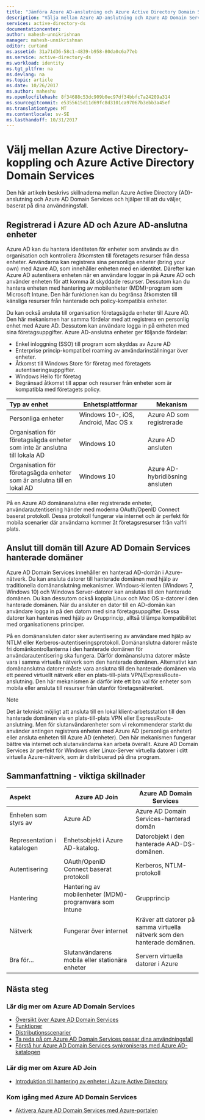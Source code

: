```yaml
---
title: "Jämföra Azure AD-anslutning och Azure Active Directory Domain Services | Microsoft Docs"
description: "Välja mellan Azure AD-anslutning och Azure AD Domain Services"
services: active-directory-ds
documentationcenter: 
author: mahesh-unnikrishnan
manager: mahesh-unnikrishnan
editor: curtand
ms.assetid: 31a71d36-58c1-4839-b958-80da0c6a77eb
ms.service: active-directory-ds
ms.workload: identity
ms.tgt_pltfrm: na
ms.devlang: na
ms.topic: article
ms.date: 10/26/2017
ms.author: maheshu
ms.openlocfilehash: 8f34688c53dc909b0ec97df34bbfc7a24209a314
ms.sourcegitcommit: e5355615d11d69fc8d3101ca97067b3ebb3a45ef
ms.translationtype: MT
ms.contentlocale: sv-SE
ms.lasthandoff: 10/31/2017
---
```

# <a name="choose-between-azure-active-directory-join-and-azure-active-directory-domain-services"></a>Välj mellan Azure Active Directory-koppling och Azure Active Directory Domain Services
Den här artikeln beskrivs skillnaderna mellan Azure Active Directory (AD)-anslutning och Azure AD Domain Services och hjälper till att du väljer, baserat på dina användningsfall.

## <a name="azure-ad-registered-and-azure-ad-joined-devices"></a>Registrerad i Azure AD och Azure AD-anslutna enheter
Azure AD kan du hantera identiteten för enheter som används av din organisation och kontrollera åtkomsten till företagets resurser från dessa enheter. Användarna kan registrera sina personliga enheter (bring your own) med Azure AD, som innehåller enheten med en identitet. Därefter kan Azure AD autentisera enheten när en användare loggar in på Azure AD och använder enheten för att komma åt skyddade resurser. Dessutom kan du hantera enheten med hantering av mobilenheter (MDM)-program som Microsoft Intune. Den här funktionen kan du begränsa åtkomsten till känsliga resurser från hanterade och policy-kompatibla enheter.

Du kan också ansluta till organisation företagsägda enheter till Azure AD. Den här mekanismen har samma fördelar med att registrera en personlig enhet med Azure AD. Dessutom kan användare logga in på enheten med sina företagsuppgifter. Azure AD-anslutna enheter ger följande fördelar:
* Enkel inloggning (SSO) till program som skyddas av Azure AD
* Enterprise princip-kompatibel roaming av användarinställningar över enheter.
* Åtkomst till Windows Store för företag med företagets autentiseringsuppgifter.
* Windows Hello för företag
* Begränsad åtkomst till appar och resurser från enheter som är kompatibla med företagets policy.

| **Typ av enhet** | **Enhetsplattformar** | **Mekanism** |
|:---| --- | --- |
| Personliga enheter | Windows 10-, iOS, Android, Mac OS x | Azure AD som registrerade |
| Organisation för företagsägda enheter som inte är anslutna till lokala AD | Windows 10 | Azure AD ansluten |
| Organisation för företagsägda enheter som är anslutna till en lokal AD | Windows 10 | Azure AD-hybridlösning ansluten |

På en Azure AD domänanslutna eller registrerade enheter, användarautentisering händer med moderna OAuth/OpenID Connect baserat protokoll. Dessa protokoll fungerar via internet och är perfekt för mobila scenarier där användarna kommer åt företagsresurser från valfri plats.


## <a name="domain-join-to-azure-ad-domain-services-managed-domains"></a>Anslut till domän till Azure AD Domain Services hanterade domäner
Azure AD Domain Services innehåller en hanterad AD-domän i Azure-nätverk. Du kan ansluta datorer till hanterade domänen med hjälp av traditionella domänanslutning mekanismer. Windows-klienten (Windows 7, Windows 10) och Windows Server-datorer kan anslutas till den hanterade domänen. Du kan dessutom också koppla Linux och Mac OS x-datorer i den hanterade domänen. När du ansluter en dator till en AD-domän kan användare logga in på den datorn med sina företagsuppgifter. Dessa datorer kan hanteras med hjälp av Grupprincip, alltså tillämpa kompatibilitet med organisationens principer.

På en domänansluten dator sker autentisering av användare med hjälp av NTLM eller Kerberos-autentiseringsprotokoll. Domänanslutna datorer måste fri domänkontrollanterna i den hanterade domänen för användarautentisering ska fungera. Därför domänanslutna datorer måste vara i samma virtuella nätverk som den hanterade domänen. Alternativt kan domänanslutna datorer måste vara anslutna till den hanterade domänen via ett peered virtuellt nätverk eller en plats-till-plats VPN/ExpressRoute-anslutning. Den här mekanismen är därför inte ett bra val för enheter som mobila eller ansluta till resurser från utanför företagsnätverket.

> [!NOTE]
> Det är tekniskt möjligt att ansluta till en lokal klient-arbetsstation till den hanterade domänen via en plats-till-plats VPN eller ExpressRoute-anslutning. Men för slutanvändarenheter som vi rekommenderar starkt du använder antingen registrera enheten med Azure AD (personliga enheter) eller ansluta enheten till Azure AD (enheter). Den här mekanismen fungerar bättre via internet och slutanvändarna kan arbeta överallt. Azure AD Domain Services är perfekt för Windows eller Linux-Server virtuella datorer i ditt virtuella Azure-nätverk, som är distribuerad på dina program.


## <a name="summary---key-differences"></a>Sammanfattning - viktiga skillnader
| **Aspekt** | **Azure AD Join** | **Azure AD Domain Services** |
|:---| --- | --- |
| Enheten som styrs av | Azure AD | Azure AD Domain Services-hanterad domän |
| Representation i katalogen | Enhetsobjekt i Azure AD-katalog. | Datorobjekt i den hanterade AAD-DS-domänen. |
| Autentisering | OAuth/OpenID Connect baserat protokoll | Kerberos, NTLM-protokoll |
| Hantering | Hantering av mobilenheter (MDM)-programvara som Intune | Grupprincip |
| Nätverk | Fungerar över internet | Kräver att datorer på samma virtuella nätverk som den hanterade domänen.|
| Bra för... | Slutanvändarens mobila eller stationära enheter | Servern virtuella datorer i Azure |


## <a name="next-steps"></a>Nästa steg
### <a name="learn-more-about-azure-ad-domain-services"></a>Lär dig mer om Azure AD Domain Services
* [Översikt över Azure AD Domain Services](active-directory-ds-overview.md)
* [Funktioner](active-directory-ds-features.md)
* [Distributionsscenarier](active-directory-ds-scenarios.md)
* [Ta reda på om Azure AD Domain Services passar dina användningsfall](active-directory-ds-comparison.md)
* [Förstå hur Azure AD Domain Services synkroniseras med Azure AD-katalogen](active-directory-ds-synchronization.md)

### <a name="learn-more-about-azure-ad-join"></a>Lär dig mer om Azure AD Join
* [Introduktion till hantering av enheter i Azure Active Directory](../active-directory/device-management-introduction.md)

### <a name="get-started-with-azure-ad-domain-services"></a>Kom igång med Azure AD Domain Services
* [Aktivera Azure AD Domain Services med Azure-portalen](active-directory-ds-getting-started.md)

